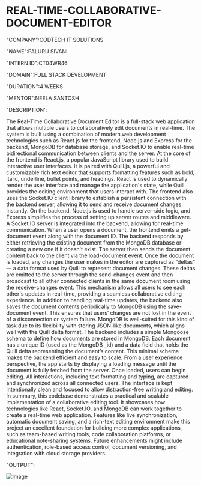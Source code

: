 # REAL-TIME-COLLABORATIVE-DOCUMENT-EDITOR
"COMPANY":CODTECH IT SOLUTIONS

"NAME":PALURU SIVANI

"INTERN ID":CT04WR46

"DOMAIN":FULL STACK DEVELOPMENT

"DURATION":4 WEEKS

"MENTOR":NEELA SANTOSH

"DESCRIPTION':

The Real-Time Collaborative Document Editor is a full-stack web application that allows multiple users to collaboratively edit documents in real-time. The system is built using a combination of modern web development technologies such as React.js for the frontend, Node.js and Express for the backend, MongoDB for database storage, and Socket.IO to enable real-time bidirectional communication between clients and the server.
At the core of the frontend is React.js, a popular JavaScript library used to build interactive user interfaces. It is paired with Quill.js, a powerful and customizable rich text editor that supports formatting features such as bold, italic, underline, bullet points, and headings. React is used to dynamically render the user interface and manage the application's state, while Quill provides the editing environment that users interact with. The frontend also uses the Socket.IO client library to establish a persistent connection with the backend server, allowing it to send and receive document changes instantly.
On the backend, Node.js is used to handle server-side logic, and Express simplifies the process of setting up server routes and middleware. A Socket.IO server is integrated into the backend, allowing for real-time communication. When a user opens a document, the frontend emits a get-document event along with the document ID. The backend responds by either retrieving the existing document from the MongoDB database or creating a new one if it doesn't exist. The server then sends the document content back to the client via the load-document event.
Once the document is loaded, any changes the user makes in the editor are captured as “deltas” — a data format used by Quill to represent document changes. These deltas are emitted to the server through the send-changes event and then broadcast to all other connected clients in the same document room using the receive-changes event. This mechanism allows all users to see each other's updates in real-time, providing a seamless collaborative editing experience.
In addition to handling real-time updates, the backend also saves the document contents periodically to MongoDB using the save-document event. This ensures that users’ changes are not lost in the event of a disconnection or system failure. MongoDB is well-suited for this kind of task due to its flexibility with storing JSON-like documents, which aligns well with the Quill delta format.
The backend includes a simple Mongoose schema to define how documents are stored in MongoDB. Each document has a unique ID (used as the MongoDB _id) and a data field that holds the Quill delta representing the document’s content. This minimal schema makes the backend efficient and easy to scale.
From a user experience perspective, the app starts by displaying a loading message until the document is fully fetched from the server. Once loaded, users can begin editing. All interactions, including text formatting and typing, are captured and synchronized across all connected users. The interface is kept intentionally clean and focused to allow distraction-free writing and editing.
In summary, this codebase demonstrates a practical and scalable implementation of a collaborative editing tool. It showcases how technologies like React, Socket.IO, and MongoDB can work together to create a real-time web application. Features like live synchronization, automatic document saving, and a rich-text editing environment make this project an excellent foundation for building more complex applications, such as team-based writing tools, code collaboration platforms, or educational note-sharing systems. Future enhancements might include authentication, role-based access control, document versioning, and integration with cloud storage providers.

"OUTPUT":

![Image](https://github.com/user-attachments/assets/d5a43bd2-3779-4f26-b514-60982e1d231a)
